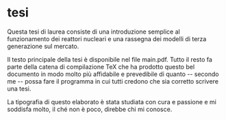 # tesi

Questa tesi di laurea consiste di una introduzione semplice al funzionamento dei reattori nucleari 
e una rassegna dei modelli di terza generazione sul mercato.

Il testo principale della tesi è disponibile nel file main.pdf. Tutto il resto fa parte della catena di compilazione TeX
che ha prodotto questo bel documento in modo molto più affidabile e prevedibile di quanto -- secondo me -- possa fare il
programma in cui tutti credono che sia corretto scrivere una tesi.

La tipografia di questo elaborato è stata studiata con cura e passione e mi soddisfa molto, il ché non è poco, direbbe
chi mi conosce.
